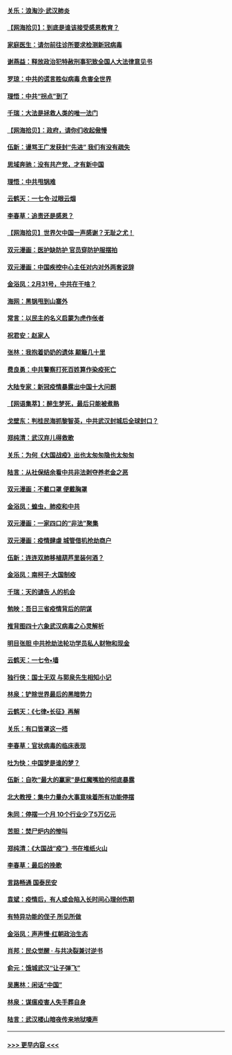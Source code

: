 #### [关乐：浪淘沙·武汉肺炎](../pages/nsc993/n11931792.md?t=03112103) 
#### [【网海拾贝】：到底是谁该接受感恩教育？](../pages/nsc993/n11931552.md?t=03112103) 
#### [家庭医生：请勿前往诊所要求检测新冠病毒](../pages/nsc993/n11929190.md?t=03112103) 
#### [谢燕益：释放政治犯特赦刑事犯致全国人大法律意见书](../pages/nsc993/n11928978.md?t=03112103) 
#### [罗琼：中共的谎言胜似病毒 危害全世界](../pages/nsc993/n11922636.md?t=03112103) 
#### [理悟：中共“拐点”到了](../pages/nsc993/n11928496.md?t=03112103) 
#### [千瑞：大法是拯救人类的唯一法门](../pages/nsc993/n11927637.md?t=03112103) 
#### [【网海拾贝】：政府，请你们收起傲慢](../pages/nsc993/n11926932.md?t=03112103) 
#### [伍新：谩骂王广发获封“先进” 我们有没有疏失](../pages/nsc993/n11926101.md?t=03112103) 
#### [思域奔驰：没有共产党，才有新中国](../pages/nsc993/n11926058.md?t=03112103) 
#### [理悟：中共甩锅难](../pages/nsc993/n11925355.md?t=03112103) 
#### [云鹤天：一七令·过眼云烟](../pages/nsc993/n11925284.md?t=03112103) 
#### [李春草：追责还是感恩？](../pages/nsc993/n11925274.md?t=03112103) 
#### [【网海拾贝】世界欠中国一声感谢？无耻之尤！](../pages/nsc993/n11925239.md?t=03112103) 
#### [双元漫画：医护缺防护 官员穿防护服摆拍](../pages/nsc993/n11923899.md?t=03112103) 
#### [双元漫画：中国疾控中心主任对内对外两套说辞](../pages/nsc993/n11921994.md?t=03112103) 
#### [金浴凤：2月31号，中共在干啥？](../pages/nsc993/n11922706.md?t=03112103) 
#### [海网：黑锅甩到山寨外](../pages/nsc993/n11922688.md?t=03112103) 
#### [常言：以民主的名义启蒙为虎作伥者](../pages/nsc993/n11922217.md?t=03112103) 
#### [祝君安：赵家人](../pages/nsc993/n11922209.md?t=03112103) 
#### [张林：我抱着奶奶的遗体 颠簸几十里](../pages/nsc993/n11920945.md?t=03112103) 
#### [费良勇：中共警察打死百姓算作染疫死亡](../pages/nsc993/n11919264.md?t=03112103) 
#### [大陆专家：新冠疫情暴露出中国十大问题](../pages/nsc993/n11919187.md?t=03112103) 
#### [【网语集萃】：醉生梦死，最后只能被煮熟](../pages/nsc993/n11918994.md?t=03112103) 
#### [戈壁东：判桂民海抓黎智英，中共武汉封城后全球封口？](../pages/nsc993/n11917982.md?t=03112103) 
#### [郑纯清：武汉弃儿得救歌](../pages/nsc993/n11917881.md?t=03112103) 
#### [关乐：为何《大国战疫》出也太匆匆隐也太匆匆](../pages/nsc993/n11917792.md?t=03112103) 
#### [陆言：从社保结余看中共非法剥夺养老金之恶](../pages/nsc993/n11917084.md?t=03112103) 
#### [双元漫画：不戴口罩 便戴胸罩](../pages/nsc993/n11916447.md?t=03112103) 
#### [金浴凤：蝗虫，肺疫和中共](../pages/nsc993/n11916904.md?t=03112103) 
#### [双元漫画：一家四口的“非法”聚集](../pages/nsc993/n11916378.md?t=03112103) 
#### [双元漫画：疫情肆虐 城管借机抢劫商户](../pages/nsc993/n11916310.md?t=03112103) 
#### [伍新：连连双肺移植葫芦里装何酒？](../pages/nsc993/n11913667.md?t=03112103) 
#### [金浴凤：南柯子·大国制疫](../pages/nsc993/n11913657.md?t=03112103) 
#### [千瑞：天的谴告  人的机会](../pages/nsc993/n11913309.md?t=03112103) 
#### [勉映：吾日三省疫情背后的阴谋](../pages/nsc993/n11913079.md?t=03112103) 
#### [推背图四十六象武汉病毒之心灵解析](../pages/nsc993/n11911761.md?t=03112103) 
#### [明目张胆 中共抢劫法轮功学员私人财物和现金](../pages/nsc993/n11910262.md?t=03112103) 
#### [云鹤天：一七令▪墙](../pages/nsc993/n11910627.md?t=03112103) 
#### [独行侠：国士无双 与郭泉先生相知小记](../pages/nsc993/n11910613.md?t=03112103) 
#### [林泉：铲除世界最后的黑暗势力](../pages/nsc993/n11909320.md?t=03112103) 
#### [云鹤天：《七律▪长征》再解](../pages/nsc993/n11909327.md?t=03112103) 
#### [关乐：有口皆罩这一捂](../pages/nsc993/n11908393.md?t=03112103) 
#### [李春草：官状病毒的临床表现](../pages/nsc993/n11908339.md?t=03112103) 
#### [吐为快：中国梦是谁的梦？](../pages/nsc993/n11906564.md?t=03112103) 
#### [伍新：自吹“最大的赢家”是红魔嘴脸的彻底暴露](../pages/nsc993/n11906407.md?t=03112103) 
#### [北大教授：集中力量办大事意味着所有功能停摆](../pages/nsc993/n11904800.md?t=03112103) 
#### [朱同：停摆一个月 10个行业少了5万亿元](../pages/nsc993/n11904498.md?t=03112103) 
#### [苦胆：焚尸炉内的惨叫](../pages/nsc993/n11904479.md?t=03112103) 
#### [郑纯清：《大国战“疫”》书在堆纸火山](../pages/nsc993/n11904450.md?t=03112103) 
#### [李春草：最后的挽歌](../pages/nsc993/n11904441.md?t=03112103) 
#### [言路畅通 国泰民安](../pages/nsc993/n11904222.md?t=03112103) 
#### [袁斌：疫情后，有人或会陷入长时间心理创伤期](../pages/nsc993/n11901514.md?t=03112103) 
#### [有特异功能的侄子 所见所做](../pages/nsc993/n11901154.md?t=03112103) 
#### [金浴凤：声声慢‧红朝政治生态](../pages/nsc993/n11899553.md?t=03112103) 
#### [肖邦：民众觉醒 · 与共决裂兼讨逆书](../pages/nsc993/n11898435.md?t=03112103) 
#### [俞元：饿城武汉“让子弹飞”](../pages/nsc993/n11898344.md?t=03112103) 
#### [吴惠林：闲话“中国”](../pages/nsc993/n11898182.md?t=03112103) 
#### [林泉：谋瘟疫害人失手葬自身](../pages/nsc993/n11897892.md?t=03112103) 
#### [陆言：武汉楼山暗夜传来地狱嚎声](../pages/nsc993/n11897033.md?t=03112103) 

----
#### [ >>> 更早内容 <<< ](../indexes/nsc993-earlier.md)
